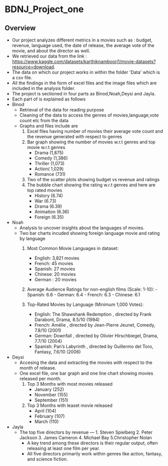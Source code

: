 # BDNJ_Project_one
## Overview
* Our project analyzes different metrics in a movies such as : budget, revenue, language used, the date of release, the average vote of the movie, and about the director as well.
* We retrieved our data from the link : https://www.kaggle.com/datasets/karthiknamboori1/movie-datasets?resource=download.
* The data on which our project works in within the folder 'Data' which is a csv file.
* All the findings in the form of excel files and the image files which are included in the analysis folder.
* The project is sectioned in four parts as Binod,Noah,Deysi and Jayla.
* Each part of is explained as follows
* Binod
    - Retrieval of the data for reading purpose
	- Cleaning of the data to access the genres of movies,language,vote count etc from the data
	- Graphs and files include are 
		1. Excel files having number of movies their average vote count and the revenue generated with respect to genres
		2. Bar graph showing the number of movies w.r.t genres and top movie w.r.t genres
            - Drama (1,875)
            - Comedy (1,386)
            - Thriller (1,073)
            - Action( 1,029)
            - Romance (731)
        3. Two of the scatter plots showing budget vs revenue and ratings 
        4. The bubble chart showing the rating w.r.t genres and here are top rated movies
            - History (6.74)
            - War (6.73)
            - Drama (6.39)
            - Animation (6.36)
            - Foreign (6.35)
* Noah 
    - Analysis to uncover  insights about the languages of movies.
    - Two bar charts incuded showing foreign language movie and rating by language
        1. Most Common Movie Languages in dataset:
            - English: 3,821 movies
            - French: 45 movies
            - Spanish: 27 movies
            - Chinese: 20 movies
            - German  : 20 movies

        2.   Average Audience Ratings for non-english films (Scale: 1-10):
            - Spanish: 6.6
            - German: 6.4
            - French: 6.3
            - Chinese: 6.1

        3. Top-Rated Movies by Language (Minimum 1,000 Votes):
            - English: The Shawshank Redemption , directed by Frank Darabont, Drama, 8.5/10 (1994)
            - French: Amélie , directed by Jean-Pierre Jeunet, Comedy, 7.8/10 (2001)
            - German: Downfall , directed by Olivier Hirschbiegel, Drama, 7.7/10 (2004)
            - Spanish: Pan’s Labyrinth , directed by Guillermo del Toro, Fantasy, 7.6/10 (2006)
* Deysi
    - Accesing the data and extracting the movies with respect to the month of release.
    - One excel file, one bar graph and one line chart showing movies released per month.
        1. Top 3 Months with most movies released 
            - January (252)
            - November (155)
            - September (151)
        2. Top 3 Months with leaset movie released
            - April (104)
            - February (107)
            - March (110)
* Jayla
    - The top five directors by revenue — 
            1. Steven Spielberg 
            2. Peter Jackson
            3. James Cameron
            4. Michael Bay
            5.Christopher Nolan
        - A key trend among these directors is their regular output, often releasing at least one film per year.
        - All five directors primarily work within genres like action, fantasy, and science fiction.


